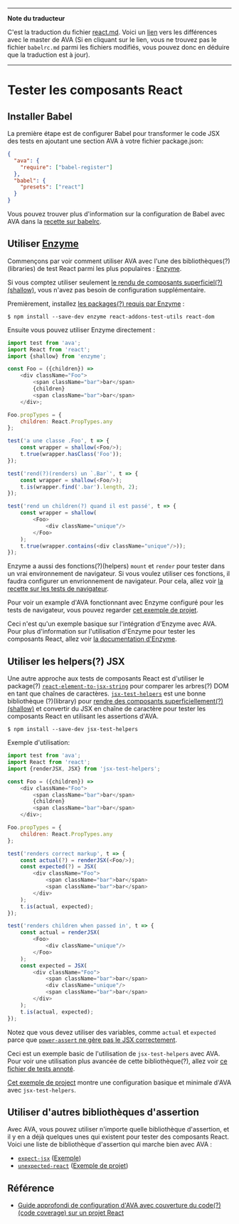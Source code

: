 ___
**Note du traducteur**

C'est la traduction du fichier [react.md](https://github.com/sindresorhus/ava/blob/master/docs/recipes/react.md). Voici un [lien](https://github.com/sindresorhus/ava/compare/d3f18233c0f1f0bf351dc1dd7aae9c93aecb2da6...master) vers les différences avec le master de AVA (Si en cliquant sur le lien, vous ne trouvez pas le fichier `babelrc.md` parmi les fichiers modifiés, vous pouvez donc en déduire que la traduction est à jour).
___

# Tester les composants React

## Installer Babel

La première étape est de configurer Babel pour transformer le code JSX des tests en ajoutant une section AVA à votre fichier package.json:

```json
{
  "ava": {
    "require": ["babel-register"]
  },
  "babel": {
    "presets": ["react"]
  }
}
```

Vous pouvez trouver plus d'information sur la configuration de Babel avec AVA dans la [recette sur babelrc](/fr_FR/docs/recipes/babelrc.md).

## Utiliser [Enzyme](https://github.com/airbnb/enzyme)

Commençons par voir comment utiliser AVA avec l'une des bibliothèques(?)(libraries) de test React parmi les plus populaires : [Enzyme](https://github.com/airbnb/enzyme).

Si vous comptez utiliser seulement [le rendu de composants superficiel(?)(shallow)](https://facebook.github.io/react/docs/test-utils.html#shallow-rendering), vous n'avez pas besoin de configuration supplémentaire.

Premièrement, installez [les packages(?) requis par Enzyme](https://github.com/airbnb/enzyme/#installation) :

```console
$ npm install --save-dev enzyme react-addons-test-utils react-dom
```

Ensuite vous pouvez utiliser Enzyme directement :

```js
import test from 'ava';
import React from 'react';
import {shallow} from 'enzyme';

const Foo = ({children}) =>
	<div className="Foo">
		<span className="bar">bar</span>
		{children}
		<span className="bar">bar</span>
	</div>;

Foo.propTypes = {
	children: React.PropTypes.any
};

test('a une classe .Foo', t => {
	const wrapper = shallow(<Foo/>);
	t.true(wrapper.hasClass('Foo'));
});

test('rend(?)(renders) un `.Bar`', t => {
	const wrapper = shallow(<Foo/>);
	t.is(wrapper.find('.bar').length, 2);
});

test('rend un children(?) quand il est passé', t => {
	const wrapper = shallow(
		<Foo>
			<div className="unique"/>
		</Foo>
	);
	t.true(wrapper.contains(<div className="unique"/>));
});
```

Enzyme a aussi des fonctions(?)(helpers) `mount` et `render` pour tester dans un vrai environnement de navigateur. Si vous voulez utiliser ces fonctions, il faudra configurer un envrionnement de navigateur. Pour cela, allez voir [la recette sur les tests de navigateur](/fr_FR/docs/recipes/browser-testing.md).

Pour voir un example d'AVA fonctionnant avec Enzyme configuré pour les tests de navigateur, vous pouvez regarder [cet exemple de projet](https://github.com/adriantoine/ava-enzyme-demo).

Ceci n'est qu'un exemple basique sur l'intégration d'Enzyme avec AVA. Pour plus d'information sur l'utilisation d'Enzyme pour tester les composants React, allez voir [la documentation d'Enzyme](http://airbnb.io/enzyme/).

## Utiliser les helpers(?) JSX

Une autre approche aux tests de composants React est d'utiliser le package(?) [`react-element-to-jsx-string`](https://github.com/algolia/react-element-to-jsx-string) pour comparer les arbres(?) DOM en tant que chaînes de caractères. [`jsx-test-helpers`](https://github.com/MoOx/jsx-test-helpers) est une bonne bibliothèque (?)(library) pour [rendre des composants superficiellement(?)(shallow)](https://facebook.github.io/react/docs/test-utils.html#shallow-rendering) et convertir du JSX en chaîne de caractère pour tester les composants React en utilisant les assertions d'AVA.

```console
$ npm install --save-dev jsx-test-helpers
```

Exemple d'utilisation:

```js
import test from 'ava';
import React from 'react';
import {renderJSX, JSX} from 'jsx-test-helpers';

const Foo = ({children}) =>
	<div className="Foo">
		<span className="bar">bar</span>
		{children}
		<span className="bar">bar</span>
	</div>;

Foo.propTypes = {
	children: React.PropTypes.any
};

test('renders correct markup', t => {
	const actual(?) = renderJSX(<Foo/>);
	const expected(?) = JSX(
		<div className="Foo">
			<span className="bar">bar</span>
			<span className="bar">bar</span>
		</div>
	);
	t.is(actual, expected);
});

test('renders children when passed in', t => {
	const actual = renderJSX(
		<Foo>
			<div className="unique"/>
		</Foo>
	);
	const expected = JSX(
		<div className="Foo">
			<span className="bar">bar</span>
			<div className="unique"/>
			<span className="bar">bar</span>
		</div>
	);
	t.is(actual, expected);
});
```

Notez que vous devez utiliser des variables, comme `actual` et `expected` parce que [`power-assert` ne gère pas le JSX correctement](https://github.com/power-assert-js/power-assert/issues/34).

Ceci est un exemple basic de l'utilisation de `jsx-test-helpers` avec AVA. Pour voir une utilisation plus avancée de cette bibliothèque(?), allez voir [ce fichier de tests annoté](https://github.com/MoOx/jsx-test-helpers/blob/master/src/__tests__/index.js).

[Cet exemple de project](https://github.com/MoOx/jsx-test-helpers) montre une configuration basique et minimale d'AVA avec `jsx-test-helpers`.

## Utiliser d'autres bibliothèques d'assertion

Avec AVA, vous pouvez utiliser n'importe quelle bibliothèque d'assertion, et il y en a déjà quelques unes qui existent pour tester des composants React. Voici une liste de bibliothèque d'assertion qui marche bien avec AVA :

- [`expect-jsx`](https://github.com/algolia/expect-jsx) ([Exemple](https://github.com/sindresorhus/ava/issues/186#issuecomment-161317068))
- [`unexpected-react`](https://github.com/bruderstein/unexpected-react) ([Exemple de projet](https://github.com/adriantoine/ava-unexpected-react-demo))

## Référence

- [Guide approfondi de configuration d'AVA avec couverture du code(?)(code coverage) sur un projet React](https://github.com/kentcdodds/react-ava-workshop)
